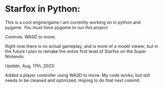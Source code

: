 # Starfox in Python:
This is a cool engine/game I am currently working on in python and pygame. *You must have pygame to run this project*

Controls: WASD to move.

Right now there is no actual gameplay, and is more of a model viewer, but in the future I plan to remake the entire first level of Starfox on the Super Nintendo.

Update, Aug. 17th, 2023:

  Added a player controller using WASD to move. My code works, but still needs to be cleaned and optimized. Hoping to do that next commit.
